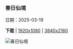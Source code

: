 ### 春日仙境

日期：2025-03-19

**下载**  |  [1920x1080](https://cn.bing.com/th?id=OHR.SpringequinoxY25_ZH-CN1635828827_1920x1080.jpg)  |  [3840x2160](https://cn.bing.com/th?id=OHR.SpringequinoxY25_ZH-CN1635828827_UHD.jpg)

![春日仙境](https://cn.bing.com/th?id=OHR.SpringequinoxY25_ZH-CN1635828827_1920x1080.jpg "美丽盛开的樱花，杭州的春天，中国 (© zhang shuang/Getty Images)")

